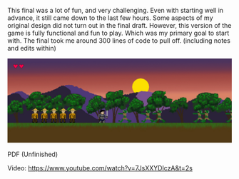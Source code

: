 This final was a lot of fun, and very challenging. Even with starting well in advance, it still came down to the last few hours. Some aspects of my original design did not turn out in the final draft. However, this version of the game is fully functional and fun to play. Which was my primary goal to start with.
The final took me around 300 lines of code to pull off. (including notes and edits within)


![Knight](Screenshot.png)

PDF (Unfinished)

Video: https://www.youtube.com/watch?v=7JsXXYDIczA&t=2s
